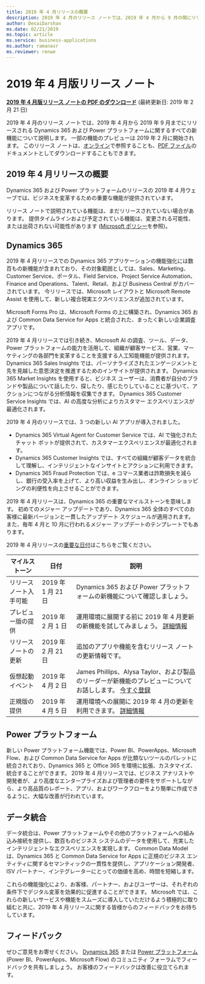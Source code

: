 ```yaml
---
title: 2019 年 4 月リリースの概要
description: 2019 年 4 月のリリース ノートでは、2019 年 4 月から 9 月の間にリリースされる予定の、Dynamics 365 と Power プラットフォームの機能について説明しています。 一部の機能のプレビューは 2019 年 2 月に開始されます。
author: DesaiDarshan
ms.date: 02/21/2019
ms.topic: article
ms.service: business-applications
ms.author: ramanasr
ms.reviewer: renwe
---
```

#  <a name="april-19-release-notes"></a>2019 年 4 月版リリース ノート
**[2019 年 4 月版リリース ノートの PDF のダウンロード](https://go.microsoft.com/fwlink/p/?linkid=2058936)** (最終更新日: 2019 年 2 月 21 日)

2019 年 4 月のリリース ノートでは、2019 年 4 月から 2019 年 9 月までにリリースされる Dynamics 365 および Power プラットフォームに関するすべての新機能について説明します。 一部の機能のプレビューは 2019 年 2 月に開始されます。 このリリース ノートは、[オンライン](https://aka.ms/businessappsreleasenotes)で参照することも、[PDF ファイル](https://go.microsoft.com/fwlink/p/?linkid=2058936)のドキュメントとしてダウンロードすることもできます。

##  <a name="april-19-release-overview"></a>2019 年 4 月リリースの概要 
Dynamics 365 および Power プラットフォームのリリースの 2019 年 4 月ウェーブでは、ビジネスを変革するための重要な機能が提供されています。  

リリース ノートで説明されている機能は、まだリリースされていない場合があります。 提供タイムラインおよび予定されている機能は、変更される可能性、または出荷されない可能性があります ([Microsoft ポリシー](https://go.microsoft.com/fwlink/p/?linkid=2007332)を参照)。

##  <a name="dynamics-365"></a>Dynamics 365 
2019 年 4 月リリースでの Dynamics 365 アプリケーションの機能強化には数百もの新機能が含まれており、その対象範囲としては、Sales、Marketing、Customer Service、ポータル、Field Service、Project Service Automation、Finance and Operations、Talent、Retail、および Business Central がカバーされています。 今リリースでは、Microsoft レイアウトと Microsoft Remote Assist を使用して、新しい複合現実エクスペリエンスが追加されています。 
 
Microsoft Forms Pro は、Microsoft Forms の上に構築され、Dynamics 365 および Common Data Service for Apps と統合された、まったく新しい企業調査アプリです。 
 
2019 年 4 月リリースでは引き続き、Microsoft AI の調査、ツール、データ、Power プラットフォームの能力を活用して、組織が顧客サービス、営業、マーケティングの各部門を変革することを支援する人工知能機能が提供されます。 Dynamics 365 Sales Insights では、パーソナライズされたエンゲージメントと先を見越した意思決定を推進するためのインサイトが提供されます。 Dynamics 365 Market Insights を使用すると、ビジネス ユーザーは、消費者が自分のブランドや製品について話したり、探したり、感じたりしていることに基づいて、アクションにつながる分析情報を収集できます。 Dynamics 365 Customer Service Insights では、AI の高度な分析によりカスタマー エクスペリエンスが最適化されます。

2019 年 4 月のリリースでは、3 つの新しい AI アプリが導入されました。

- Dynamics 365 Virtual Agent for Customer Service では、AI で強化されたチャット ボットが提供されて、カスタマーエクスペリエンスが最適化されます。
- Dynamics 365 Customer Insights では、すべての組織が顧客データを統合して理解し、インテリジェントなインサイトとアクションに利用できます。
- Dynamics 365 Fraud Protection では、e コマース業者は詐欺損失を減らし、銀行の受入率を上げて、より高い収益を生み出し、オンライン ショッピングの利便性を向上させることができます。


2019 年 4 月リリースは、Dynamics 365 の重要なマイルストーンを意味します。 初めてのメジャー アップデートであり、Dynamics 365 全体のすべてのお客様に最新バージョンと一貫したアップデート スケジュールが適用されます。 また、毎年 4 月と 10 月に行われるメジャー アップデートのテンプレートでもあります。 

2019 年 4 月リリースの[重要な日付](https://aka.ms/bagreleasecalendar)はこちらをご覧ください。 

| マイルストーン                                                             | 日付   | 説明 |
|----------------------------------------------------------------------|----------------|----------------------|
| リリース ノート入手可能 | 2019 年 1 月 21 日 | Dynamics 365 および Power プラットフォームの新機能について確認しましょう。  | 
| プレビュー版の提供 | 2019 年 2 月 1 日  | 運用環境に展開する前に 2019 年 4 月更新の新機能を試してみましょう。 [詳細情報](https://docs.microsoft.com/dynamics365/get-started/release-schedule#frequently-asked-questions)| 
| リリース ノートの更新 | 2019 年 2 月 21 日  | 追加のアプリや機能を含むリリース ノートの更新情報です。   | 
| 仮想起動イベント   | 2019 年 4 月 2 日  | James Phillips、Alysa Taylor、および製品のリーダーが新機能のプレビューについてお話しします。 [今すぐ登録](https://info.microsoft.com/Microsoft-Business-Applications-Virtual-Launch-Event-April-19-Registration.html)   | 
| 正規版の提供 | 2019 年 4 月 5 日  | 運用環境への展開に 2019 年 4 月の更新を利用できます。 [詳細情報](https://docs.microsoft.com/dynamics365/get-started/release-schedule#how-will-the-april-2019-release-be-deployed-to-all-customers)| 


##  <a name="power-platform"></a>Power プラットフォーム 
新しい Power プラットフォーム機能では、Power BI、PowerApps、Microsoft Flow、および Common Data Service for Apps が比類ないツールのパレットに統合されており、Dynamics 365 と Office 365 を環境に拡張、カスタマイズ、統合することができます。 2019 年 4 月リリースでは、ビジネス アナリストや開発者が、より高度なエンタープライズおよび管理者の要件をサポートしながら、より高品質のレポート、アプリ、およびワークフローをより簡単に作成できるように、大幅な改善が行われています。 
 
##  <a name="data-integration"></a>データ統合 
データ統合は、Power プラットフォームやその他のプラットフォームへの組み込み接続を提供し、数百ものビジネス システムのデータを使用して、充実したインテリジェントなエクスペリエンスを実現します。 Common Data Model は、Dynamics 365 と Common Data Service for Apps に正規のビジネス エンティティに関するセマンティックの一貫性を提供し、アプリケーション開発者、ISV パートナー、インテグレーターにとっての価値を高め、時間を短縮します。 
 
これらの機能強化により、お客様、パートナー、およびユーザーは、それぞれの条件下でデジタル変革を効果的に促進することができます。 Microsoft では、これらの新しいサービスや機能をスムーズに導入していただけるよう積極的に取り組むと共に、2019 年 4 月リリースに関する皆様からのフィードバックをお待ちしています。 

## <a name="tell-us-what-you-think"></a>フィードバック
ぜひご意見をお寄せください。 [Dynamics 365](https://community.dynamics.com/) または [Power プラットフォーム](https://powerusers.microsoft.com/) (Power BI、PowerApps、Microsoft Flow) のコミュニティ フォーラムでフィードバックを共有しましょう。 お客様のフィードバックは改善に役立てられます。 
